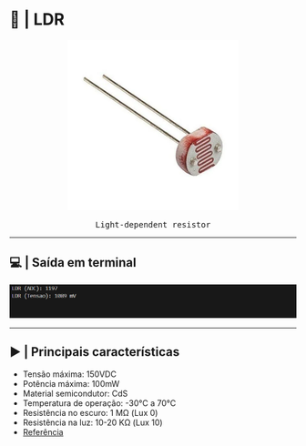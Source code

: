 # 🔦 | LDR

<div align = center>  
  <kbd>
    <img src = "img/ldr.png" widht = 500px height = 300px>
  </p>
    <p align = center>
      Light-dependent resistor
    </p>
  </kbd>
</div>

---

## 💻 | Saída em terminal

<div align = center>
  <img src = "img/saida_ldr_.png">
</div>
  
---

## ▶️ | Principais características

- Tensão máxima: 150VDC
- Potência máxima: 100mW
- Material semicondutor: CdS
- Temperatura de operação:  -30°C a 70°C
- Resistência no escuro: 1 MΩ (Lux 0)
- Resistência na luz: 10-20 KΩ (Lux 10)
- [Referência](https://www.makerhero.com/produto/sensor-de-luminosidade-ldr-5mm/)
